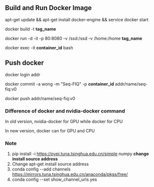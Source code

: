 ## Build and Run Docker Image
apt-get update && apt-get install docker-engine && service docker start

docker build -t **tag_name**

docker run -d -it -p 80:8080 -v /ssd:/ssd -v /home:/home **tag_name**

docker exec -it **container_id** bash

## Push docker 
docker login addr

docker commit -a wong -m "Seq-FIQ" -p **container_id** addr/name/seq-fiq:v0

docker push addr/name/seq-fiq:v0


### Difference of docker and nvidia-docker command
In old version, nvidia-docker for GPU while docker for CPU

In new version, docker can for GPU and CPU

### Note
1. pip install -i  https://pypi.tuna.tsinghua.edu.cn/simple numpy   **change install source address** 
2. Change apt-get install source address
3. conda config --add channels https://mirrors.tuna.tsinghua.edu.cn/anaconda/pkgs/free/
4. conda config --set show_channel_urls yes
